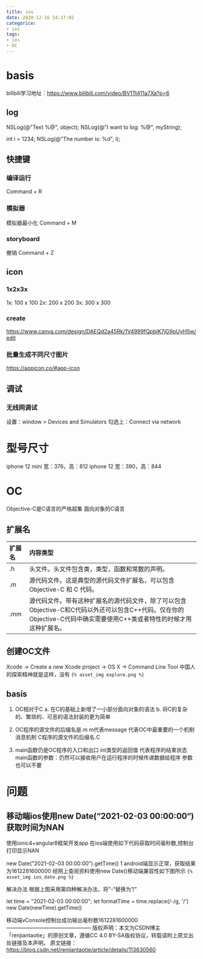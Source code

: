 ```yaml
---
title: ios
date: 2020-12-16 14:17:02
categorice:
- ios
tags:
- ios
- OC
---
```


# basis
bilibili学习地址：https://www.bilibili.com/video/BV1Tt411a7Xa?p=6

## log
NSLog(@"Text %@", object);
NSLog(@"I want to log: %@", myString);
 
int i = 1234;
NSLog(@"The number is: %d", i);

## 快捷键
### 编译运行
Command + R 

### 模拟器
模拟器最小化
Command + M

### storyboard
撤销
Command + Z

## icon
### 1x2x3x
1x: 100 x 100
2x: 200 x 200
3x: 300 x 300

### create
https://www.canva.com/design/DAEQd2a45Rk/1V4999fQpblK7jG9pUyH5w/edit

### 批量生成不同尺寸图片
https://appicon.co/#app-icon


## 调试
### 无线网调试
设置：window > Devices and Simulators
勾选上：Connect via network

# 型号尺寸
iphone 12 mini   宽：376，高：812
iphone 12        宽：390，高：844


# OC
Objective-C是C语言的严格超集
面向对象的C语言

## 扩展名
| 扩展名 | 内容类型  |
| :--- | :--- |
| .h | 头文件。头文件包含类，类型，函数和常数的声明。 |
| .m | 源代码文件。这是典型的源代码文件扩展名，可以包含 Objective-C 和 C 代码。 |
| .mm | 源代码文件。带有这种扩展名的源代码文件，除了可以包含Objective-C和C代码以外还可以包含C++代码。仅在你的Objective-C代码中确实需要使用C++类或者特性的时候才用这种扩展名。 |

## 创建OC文件
Xcode -> Create a new Xcode project -> OS X -> Command Line Tool
中国人的探索精神就是这样，没有
`{% asset_img explore.png %}`


## basis
1. OC相对于C
  a. 在C的基础上新增了一小部分面向对象的语法
  b. 将C的复杂的、繁琐的、可恶的语法封装的更为简单

2. OC程序的源文件的后缀名是.m m代表message 代表OC中最重要的一个机制   消息机制
   C程序的源文件的后缀名.C

3. main函数仍是OC程序的入口和出口
   int类型的返回值  代表程序的结束状态
   main函数的参数：仍然可以接收用户在运行程序的时候传递数据给程序
                 参数也可以不要

# 问题
## 移动端ios使用new Date(“2021-02-03 00:00:00“)获取时间为NAN
使用ionic4+angular8框架开发app
在ios端使用如下代码获取时间毫秒数,控制台打印显示NAN

new Date("2021-02-03 00:00:00").getTime()
1
android端显示正常，获取结果为1612281600000
经网上查阅资料使用new Date()移动端兼容性如下图所示
`{% asset_img ios_date.png %}`

解决办法
根据上图采用第四种解决办法，将"-“替换为”/"

let time = "2021-02-03 00:00:00";
let formatTime = time.replace(/-/g, '/')
new Date(newTime).getTime()

移动端vConsole控制台成功输出毫秒数1612281600000
————————————————
版权声明：本文为CSDN博主「renjiantaotie」的原创文章，遵循CC 4.0 BY-SA版权协议，转载请附上原文出处链接及本声明。
原文链接：https://blog.csdn.net/renjiantaotie/article/details/113630560